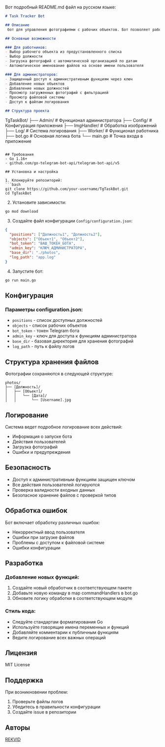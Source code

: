 Вот подробный README.md файл на русском языке:

```markdown
# Task Tracker Bot

## Описание
 бот для управления фотографиями с рабочих объектов. Бот позволяет работникам загружать фотографии с различных объектов, а администраторам - управлять и просматривать загруженные материалы.

## Основные возможности

### Для работников:
- Выбор рабочего объекта из предустановленного списка
- Выбор должности
- Загрузка фотографий с автоматической организацией по датам
- Автоматическое именование файлов на основе имени пользователя

### Для администраторов:
- Защищенный доступ к административным функциям через ключ
- Добавление новых объектов
- Добавление новых должностей
- Просмотр загруженных фотографий с фильтрацией
- Просмотр файловой системы
- Доступ к файлам логирования

## Структура проекта

```
TgTaskBot/
├── Admin/          # Функционал администратора
├── Config/         # Конфигурация приложения
├── ImgHandler/     # Обработка изображений
├── Log/           # Система логирования
├── Worker/        # Функционал работника
├── bot.go         # Основная логика бота
└── main.go        # Точка входа в приложение
```

## Требования
- Go 1.16+
- github.com/go-telegram-bot-api/telegram-bot-api/v5

## Установка и настройка

1. Клонируйте репозиторий:
```bash
git clone https://github.com/your-username/TgTaskBot.git
cd TgTaskBot
```

2. Установите зависимости:
```bash
go mod download
```

3. Создайте файл конфигурации `Config/configuration.json`:
```json
{
  "positions": ["Должность1", "Должность2"],
  "objects": ["Объект1", "Объект2"],
  "bot_token": "ВАШ_ТОКЕН_БОТА",
  "admin_key": "КЛЮЧ_АДМИНИСТРАТОРА",
  "base_dir": "./photos",
  "log_path": "app.log"
}
```

4. Запустите бот:
```bash
go run main.go
```

## Конфигурация

### Параметры configuration.json:
- `positions` - список доступных должностей
- `objects` - список рабочих объектов
- `bot_token` - токен Telegram бота
- `admin_key` - ключ для доступа к функциям администратора
- `base_dir` - базовая директория для хранения фотографий
- `log_path` - путь к файлу логов

## Структура хранения файлов

Фотографии сохраняются в следующей структуре:
```
photos/
├── [Должность]/
│   ├── [Объект]/
│   │   └── [Дата]/
│   │       └── [Username].jpg
```

## Логирование

Система ведет подробное логирование всех действий:
- Информация о запуске бота
- Действия пользователей
- Загрузка фотографий
- Ошибки и предупреждения

## Безопасность

- Доступ к административным функциям защищен ключом
- Все действия пользователей логируются
- Проверка валидности входных данных
- Безопасное хранение файлов с проверкой типов

## Обработка ошибок

Бот включает обработку различных ошибок:
- Некорректный ввод пользователя
- Ошибки при загрузке файлов
- Проблемы с доступом к файловой системе
- Ошибки конфигурации

## Разработка

### Добавление новых функций:
1. Создайте новый обработчик в соответствующем пакете
2. Добавьте новую команду в map commandHandlers в bot.go
3. Обновите логику обработки в соответствующем модуле

### Стиль кода:
- Следуйте стандартам форматирования Go
- Используйте говорящие имена переменных и функций
- Добавляйте комментарии к публичным функциям
- Ведите логирование всех важных операций

## Лицензия

MIT License

## Поддержка

При возникновении проблем:
1. Проверьте файлы логов
2. Убедитесь в правильности конфигурации
3. Создайте issue в репозитории

## Авторы

[REKVID](https://github.com/REKVID)

